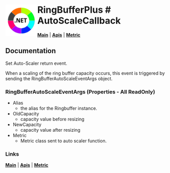 # <img align="left" width="100" height="100" src="./images/icon.png"> RingBufferPlus # AutoScaleCallback

[**Main**](index.md#help) | 
[**Apis**](index.md#apis) |
[**Metric**](metricclass) 

## Documentation
Set Auto-Scaler return event.

When a scaling of the ring buffer capacity occurs, this event is triggered by sending the RingBufferAutoScaleEventArgs object.

### RingBufferAutoScaleEventArgs (Properties - All ReadOnly)

- Alias 
	-  the alias for the Ringbuffer instance.
- OldCapacity 
	-  capacity value before resizing
- NewCapacity 
	-  capacity value after resizing
- Metric
	-  Metric class sent to auto scaler function.

### Links
[**Main**](index.md#help) | 
[**Apis**](index.md#apis) |
[**Metric**](metricclass) 



